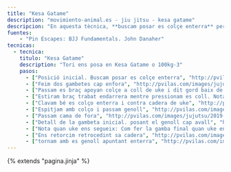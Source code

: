 ```yaml
---
title: "Kesa Gatame"
description: "movimiento-animal.es - jiu jitsu - kesa gatame"
descripcion: "En aquesta tècnica, **buscam posar es colçe enterra** per poder fer elbow escape."
fuentes:
    - "Pin Escapes: BJJ Fundamentals. John Danaher"
tecnicas: 
  - tecnica:
    titulo: "Kesa Gatame"
    description: "Tori ens posa en Kesa Gatame o 100kg-3" 
    pasos:
      - ["Posició inicial. Buscam posar es colçe enterra", "http://pvilas.com/images/jujutsu/2019-12-27-pin2/6.1_-_kesa_gatame._posicio%CC%81_inicial._Buscam_posar_es_colc%CC%A7e_enterra.png"]
      - ["Feim dos gambetes cap enfora", "http://pvilas.com/images/jujutsu/2019-12-27-pin2/6.2_feim_dos_gambetes_cap_enfora.png"]
      - ["Passam es braç apoyan colçe a coll de uke i dit gord baix de biceps", "http://pvilas.com/images/jujutsu/2019-12-27-pin2/6.3_-_passam_es_brac%CC%A7_apoyan_colc%CC%A7e_a_coll_de_uke_i_dit_gord_baix_de_biceps.png"]
      - ["Estiram braç trabat endarrera mentre pressionam es coll. Notar que ja tenim es colçe enterra", "http://pvilas.com/images/jujutsu/2019-12-27-pin2/6.4_-_estiram_brac%CC%A7_trabat_endarrera_mentre_pressionam_es_coll._Notar_que_ja_tenim_es_colc%CC%A7e_enterra.png"]
      - ["Clavam bé es colço enterra i contra cadera de uke", "http://pvilas.com/images/jujutsu/2019-12-27-pin2/6.5_-_aclavam_be%CC%81_es_colc%CC%A7o_enterra_i_contra_cadera_de_uke.png"]
      - ["Espitjam amb colço i passam genoll", "http://pvilas.com/images/jujutsu/2019-12-27-pin2/6.6_-_espitjam_amb_colc%CC%A7o_i_passam_genoll.png"]
      - ["Passam cama de fora", "http://pvilas.com/images/jujutsu/2019-12-27-pin2/6.7_-_passam_cama_de_fora.png"]
      - ["Detall de la gambeta inicial. posant el genoll cap avall", "http://pvilas.com/images/jujutsu/2019-12-27-pin2/6.8_-_detall_de_la_gambeta_inicial._posant_el_genoll_cap_avall.png"]
      - ["Nota quan uke ens segueix: Com fer la gamba final quan uke ens segueix?. tirar el peu de fora i apoyar enterra. es cul fa pressió contra uke.", "http://pvilas.com/images/jujutsu/2019-12-27-pin2/6.9_-_Detall_de_com_fer_la_gamba_final_quan_uke_ens_segueix._tirar_el_peu_de_fora_i_apoyar_enterra._es_cul_fa_pressio%CC%81_contra_uke..png"]
      - ["Ens retorcim retrocedint sa cadera", "http://pvilas.com/images/jujutsu/2019-12-27-pin2/6.10_-_ens_retorcim_retrocedint_sa_cadera.png"]
      - ["tornam amb es genoll apuntant enterra", "http://pvilas.com/images/jujutsu/2019-12-27-pin2/6.11_-_tornam_amb_es_genoll_apuntant_enterra.png"]
---
```

{% extends  "pagina.jinja" %}